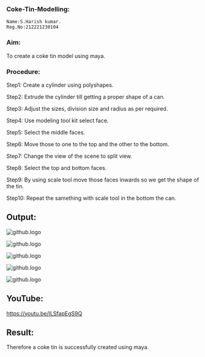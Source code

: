 ### Coke-Tin-Modelling:
```
Name:S.Harish kumar.
Reg.No:212221230104
```

### Aim:
To create a coke tin model using maya.


### Procedure:
Step1: Create a cylinder using polyshapes.

Step2: Extrude the cylinder till getting a proper shape of a can.

Step3: Adjust the sizes, division size and radius as per required.

Step4: Use modeling tool kit select face.

Step5: Select the middle faces.

Step6: Move those to one to the top and the other to the bottom.

Step7: Change the view of the scene to split view.


Step8: Select the top and bottom faces.

Step9: By using scale tool move those faces inwards so we get the shape of the tin.

Step10: Repeat the samething with scale tool in the bottom the can.

## Output:
![github.logo](exp3.png)

![github.logo](exp3.1.png)

![github.logo](exp3.2.png)

![github.logo](exp3.3.png)

![github.logo](exp3.4.png)

## YouTube:
https://youtu.be/ILSfapEgS9Q



## Result:
Therefore a coke tin is successfully created using maya.
